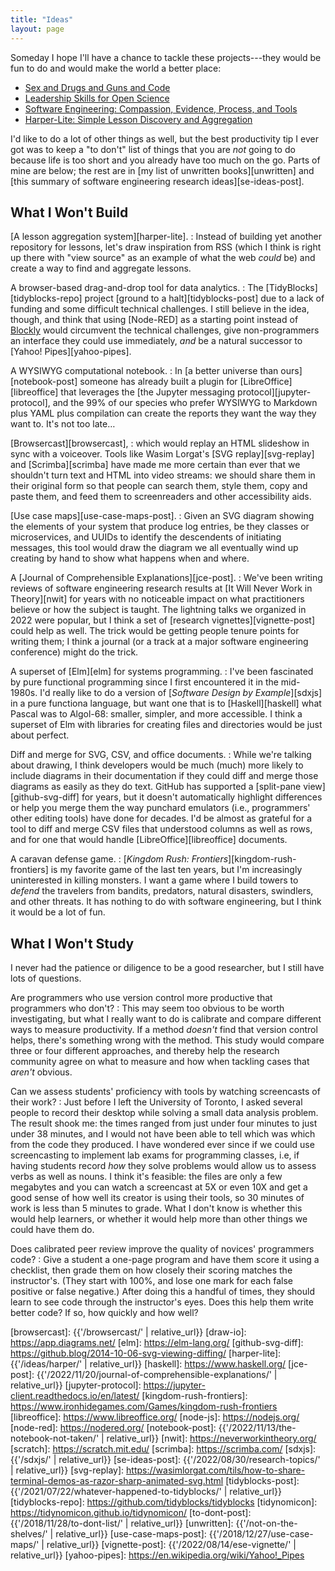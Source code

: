 ```yaml
---
title: "Ideas"
layout: page
---
```


Someday I hope I'll have a chance to tackle these projects---they would be fun to do
and would make the world a better place:

- [Sex and Drugs and Guns and Code](./sdgc/)
- [Leadership Skills for Open Science](./leadership/)
- [Software Engineering: Compassion, Evidence, Process, and Tools](./secept/)
- [Harper-Lite: Simple Lesson Discovery and Aggregation](./harper/)

I'd like to do a lot of other things as well,
but the best productivity tip I ever got
was to keep a "to don't" list of
things that you are *not* going to do
because life is too short
and you already have too much on the go.
Parts of mine are below;
the rest are in [my list of unwritten books][unwritten]
and [this summary of software engineering research ideas][se-ideas-post].

## What I Won't Build

[A lesson aggregation system][harper-lite].
:   Instead of building yet another repository for lessons,
    let's draw inspiration from RSS
    (which I think is right up there with "view source" as an example of what the web *could* be)
    and create a way to find and aggregate lessons.

A browser-based drag-and-drop tool for data analytics.
:   The [TidyBlocks][tidyblocks-repo] project [ground to a halt][tidyblocks-post]
    due to a lack of funding and some difficult technical challenges.
    I still believe in the idea, though,
    and think that using [Node-RED] as a starting point instead of [Blockly][blockly]
    would circumvent the technical challenges,
    give non-programmers an interface they could use immediately,
    *and* be a natural successor to [Yahoo! Pipes][yahoo-pipes].

A WYSIWYG computational notebook.
:   In [a better universe than ours][notebook-post]
    someone has already built a plugin for [LibreOffice][libreoffice]
    that leverages the [the Jupyter messaging protocol][jupyter-protocol],
    and the 99% of our species who prefer WYSIWYG to Markdown plus YAML plus compilation
    can create the reports they want the way they want to.
    It's not too late…

[Browsercast][browsercast],
:   which would replay an HTML slideshow in sync with a voiceover.
    Tools like Wasim Lorgat's [SVG replay][svg-replay] and [Scrimba][scrimba]
    have made me more certain than ever that
    we shouldn't turn text and HTML into video streams:
    we should share them in their original form
    so that people can search them, style them, copy and paste them,
    and feed them to screenreaders and other accessibility aids.

[Use case maps][use-case-maps-post].
:   Given an SVG diagram showing the elements of your system that produce log entries,
    be they classes or microservices,
    and UUIDs to identify the descendents of initiating messages,
    this tool would draw the diagram we all eventually wind up creating by hand
    to show what happens when and where.

A [Journal of Comprehensible Explanations][jce-post].
:   We've been writing reviews of software engineering research results
    at [It Will Never Work in Theory][nwit]
    for years
    with no noticeable impact on what practitioners believe
    or how the subject is taught.
    The lightning talks we organized in 2022 were popular,
    but I think a set of [research vignettes][vignette-post] could help as well.
    The trick would be getting people tenure points for writing them;
    I think a journal (or a track at a major software engineering conference)
    might do the trick.

A superset of [Elm][elm] for systems programming.
:   I've been fascinated by pure functional programming
    since I first encountered it in the mid-1980s.
    I'd really like to do a version of [*Software Design by Example*][sdxjs]
    in a pure functiona language,
    but want one that is to [Haskell][haskell] what Pascal was to Algol-68:
    smaller, simpler, and more accessible.
    I think a superset of Elm with libraries for creating files and directories
    would be just about perfect.

Diff and merge for SVG, CSV, and office documents.
:   While we're talking about drawing,
    I think developers would be much (much) more likely to include diagrams in their documentation
    if they could diff and merge those diagrams as easily as they do text.
    GitHub has supported a [split-pane view][github-svg-diff] for years,
    but it doesn't automatically highlight differences or help you merge them
    the way punchard emulators (i.e., programmers' other editing tools) have done for decades.
    I'd be almost as grateful for a tool to diff and merge CSV files
    that understood columns as well as rows,
    and for one that would handle [LibreOffice][libreoffice] documents.

A caravan defense game.
:   [*Kingdom Rush: Frontiers*][kingdom-rush-frontiers] is my favorite game
    of the last ten years,
    but I'm increasingly uninterested in killing monsters.
    I want a game where I build towers to *defend* the travelers
    from bandits, predators, natural disasters, swindlers, and other threats.
    It has nothing to do with software engineering,
    but I think it would be a lot of fun.

## What I Won't Study

I never had the patience or diligence to be a good researcher,
but I still have lots of questions.

Are programmers who use version control more productive that programmers who don't?
:   This may seem too obvious to be worth investigating,
    but what I really want to do is calibrate and compare different ways to measure productivity.
    If a method *doesn't* find that version control helps,
    there's something wrong with the method.
    This study would compare three or four different approaches,
    and thereby help the research community agree on what to measure and how
    when tackling cases that *aren't* obvious.

Can we assess students' proficiency with tools by watching screencasts of their work?
:   Just before I left the University of Toronto,
    I asked several people to record their desktop while solving a small data analysis problem.
    The result shook me:
    the times ranged from just under four minutes to just under 38 minutes,
    and I would not have been able to tell which was which
    from the code they produced.
    I have wondered ever since if we could use screencasting to implement lab exams for programming classes,
    i.e,
    if having students record *how* they solve problems would allow us to assess verbs as well as nouns.
    I think it's feasible:
    the files are only a few megabytes
    and you can watch a screencast at 5X or even 10X
    and get a good sense of how well its creator is using their tools,
    so 30 minutes of work is less than 5 minutes to grade.
    What I don't know is whether this would help learners,
    or whether it would help more than other things we could have them do.

Does calibrated peer review improve the quality of novices' programmers code?
:   Give a student a one-page program and have them score it using a checklist,
    then grade them on how closely their scoring matches the instructor's.
    (They start with 100%, and lose one mark for each false positive or false negative.)
    After doing this a handful of times,
    they should learn to see code through the instructor's eyes.
    Does this help them write better code?
    If so,
    how quickly and how well?

[blockly]: https://developers.google.com/blockly/
[browsercast]: {{'/browsercast/' | relative_url}}
[draw-io]: https://app.diagrams.net/
[elm]: https://elm-lang.org/
[github-svg-diff]: https://github.blog/2014-10-06-svg-viewing-diffing/
[harper-lite]: {{'/ideas/harper/' | relative_url}}
[haskell]: https://www.haskell.org/
[jce-post]: {{'/2022/11/20/journal-of-comprehensible-explanations/' | relative_url}}
[jupyter-protocol]: https://jupyter-client.readthedocs.io/en/latest/
[kingdom-rush-frontiers]: https://www.ironhidegames.com/Games/kingdom-rush-frontiers
[libreoffice]: https://www.libreoffice.org/
[node-js]: https://nodejs.org/
[node-red]: https://nodered.org/
[notebook-post]: {{'/2022/11/13/the-notebook-not-taken/' | relative_url}}
[nwit]: https://neverworkintheory.org/
[scratch]: https://scratch.mit.edu/
[scrimba]: https://scrimba.com/
[sdxjs]: {{'/sdxjs/' | relative_url}}
[se-ideas-post]: {{'/2022/08/30/research-topics/' | relative_url}}
[svg-replay]: https://wasimlorgat.com/tils/how-to-share-terminal-demos-as-razor-sharp-animated-svg.html
[tidyblocks-post]: {{'/2021/07/22/whatever-happened-to-tidyblocks/' | relative_url}}
[tidyblocks-repo]: https://github.com/tidyblocks/tidyblocks
[tidynomicon]: https://tidynomicon.github.io/tidynomicon/
[to-dont-post]: {{'/2018/11/28/to-dont-list/' | relative_url}}
[unwritten]: {{'/not-on-the-shelves/' | relative_url}}
[use-case-maps-post]: {{'/2018/12/27/use-case-maps/' | relative_url}}
[vignette-post]: {{'/2022/08/14/ese-vignette/' | relative_url}}
[yahoo-pipes]: https://en.wikipedia.org/wiki/Yahoo!_Pipes
